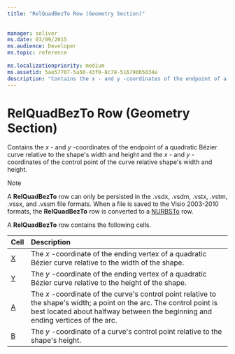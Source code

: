 ```yaml
---
title: "RelQuadBezTo Row (Geometry Section)"
 
 
manager: soliver
ms.date: 03/09/2015
ms.audience: Developer
ms.topic: reference
 
ms.localizationpriority: medium
ms.assetid: 5ae57707-5a50-43f0-8c78-516790b5034e
description: "Contains the x - and y -coordinates of the endpoint of a quadratic Bézier curve relative to the shape's width and height and the x - and y -coordinates of the control point of the curve relative shape's width and height."
---
```


# RelQuadBezTo Row (Geometry Section)

Contains the  *x*  - and  *y*  -coordinates of the endpoint of a quadratic Bézier curve relative to the shape's width and height and the  *x*  - and  *y*  -coordinates of the control point of the curve relative shape's width and height. 
  
> [!NOTE]
> A **RelQuadBezTo** row can only be persisted in the .vsdx, .vsdm, .vstx, .vstm, .vssx, and .vssm file formats. When a file is saved to the Visio 2003-2010 formats, the **RelQuadBezTo** row is converted to a [NURBSTo](nurbsto-row-geometry-section.md) row. 
  
A **RelQuadBezTo** row contains the following cells. 
  
|**Cell**|**Description**|
|:-----|:-----|
|[X](x-cell-geometry-section.md) <br/> |The *x*  -coordinate of the ending vertex of a quadratic Bézier curve relative to the width of the shape.  <br/> |
|[Y](y-cell-geometry-section.md) <br/> |The *y*  -coordinate of the ending vertex of a quadratic Bézier curve relative to the height of the shape.  <br/> |
|[A](a-cell-geometry-section.md) <br/> |The *x*  -coordinate of the curve's control point relative to the shape's width; a point on the arc. The control point is best located about halfway between the beginning and ending vertices of the arc.  <br/> |
|[B](b-cell-geometry-section.md) <br/> |The *y*  -coordinate of a curve's control point relative to the shape's height.  <br/> |
   

